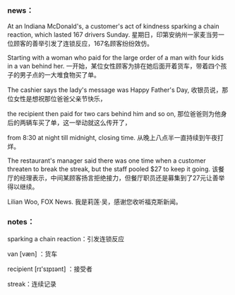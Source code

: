 ### news：

At an Indiana McDonald's, a customer's act of kindness sparking a chain reaction, which lasted 167 drivers Sunday. 星期日，印第安纳州一家麦当劳一位顾客的善举引发了连锁反应，167名顾客纷纷效仿。

Starting with a woman who paid for the large order of a man with four kids in a van behind her. 一开始，某位女性顾客为排在她后面开着货车，带着四个孩子的男子点的一大堆食物买了单。

The cashier says the lady's message was Happy Father's Day, 收银员说，那位女性是想祝那位爸爸父亲节快乐，

the recipient then paid for two cars behind him and so on, 那位爸爸则为他身后的两辆车买了单，这一举动就这么传开了，

from 8:30 at night till midnight, closing time. 从晚上八点半一直持续到午夜打烊。

The restaurant's manager said there was one time when a customer threaten to break the streak, but the staff pooled $27 to keep it going. 该餐厅的经理表示，中间某顾客扬言拒绝接力，但餐厅职员还是募集到了27元让善举得以继续。

Lilian Woo, FOX News. 我是莉莲·吴，感谢您收听福克斯新闻。

### notes：

sparking a chain reaction：引发连锁反应

van  [væn] ：货车

recipient  [rɪ'sɪpɪənt] ：接受者

streak：连续记录

